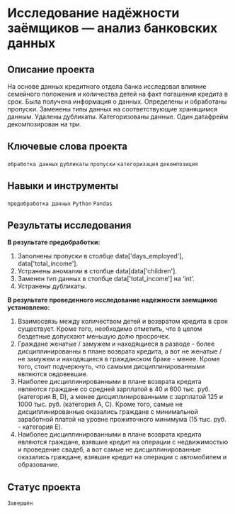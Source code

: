 # Исследование надёжности заёмщиков — анализ банковских данных

## Описание проекта

На основе данных кредитного отдела банка исследовал влияние семейного положения и
количества детей на факт погашения кредита в срок. Была получена информация о
данных. Определены и обработаны пропуски. Заменены типы данных на соответствующие
хранящимся данным. Удалены дубликаты. Категоризованы данные. Один датафрейм декомпозирован на три.

## Ключевые слова проекта

`обработка данных` `дубликаты` `пропуски` `категоризация` `декомпозиция`

## Навыки и инструменты

`предобработка данных` `Python` `Pandas`

## Результаты исследования

**В результате предобработки:**

1. Заполнены пропуски в столбце data['days_employed'], data['total_income'].
2. Устранены аномалии в столбце data[data['children'].
3. Заменен тип данных в столбце data['total_income'] на ‘int’.
4. Устранены дубликаты.

**В результате проведенного исследование надежности заемщиков установлено:**

1. Взаимосвязь между количеством детей и возвратом кредита в срок существует. Кроме того, необходимо отметить, что в целом бездетные допускают меньшую долю просрочек.
2. Граждане женатые / замужем и находящиеся в разводе - более дисциплинированны в плане возврата кредита, а вот не женатые / не замужем и находящиеся в гражданском    браке - менее. Кроме того, стоит подчеркнуть, что самыми дисциплинированными являются овдовевшие.
3. Наиболее дисциплинированными в плане возврата кредита являются граждане со средней зарплатой в 40 и 600 тыс. руб. (категория B, D), а менее дисциплинированными с зарплатой 125 и 1000 тыс. руб. (категория A, C). Кроме того, самые не дисциплинированные оказались граждане с минимальной заработной платой на уровне прожиточного минимума (15 тыс. руб. - категория E).
4. Наиболее дисциплинированными в плане возврата кредита являются граждане, взявшие кредит на операции с недвижимостью и проведение свадеб, а вот самые не дисциплинированные оказались граждане, взявшие кредит на операции с автомобилем и образование.

## Статус проекта

`Завершен`

